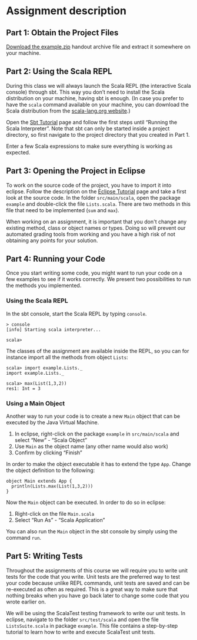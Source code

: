 # Assignment description

## Part 1: Obtain the Project Files

[Download the example.zip](http://spark-public.s3.amazonaws.com/progfun/assignments/example.zip) handout archive file and extract it somewhere on your machine.

## Part 2: Using the Scala REPL

During this class we will always launch the Scala REPL (the interactive Scala console) through sbt. This way you don’t need to install the Scala distribution on your machine, having sbt is enough. (In case you prefer to have the `scala` command available on your machine, you can download the Scala distribution from the [scala-lang.org website](http://www.scala-lang.org/downloads).)

Open the [Sbt Tutorial](../wiki/view?page=SbtTutorial) page and follow the first steps until “Running the Scala Interpreter”. Note that sbt can only be started inside a project directory, so first navigate to the project directory that you created in Part 1.

Enter a few Scala expressions to make sure everything is working as expected.

## Part 3: Opening the Project in Eclipse

To work on the source code of the project, you have to import it into eclipse. Follow the description on the [Eclipse Tutorial](../wiki/view?page=EclipseTutorial) page and take a first look at the source code. In the folder `src/main/scala`, open the package `example` and double-click the file `Lists.scala`. There are two methods in this file that need to be implemented (`sum` and `max`).

When working on an assignment, <span class="bigwarn">it is important that you don't change any existing method, class or object names or types</span>. Doing so will prevent our automated grading tools from working and you have a <span class="bigwarn">high risk of not obtaining any points</span> for your solution.

## Part 4: Running your Code

Once you start writing some code, you might want to run your code on a few examples to see if it works correctly. We present two possibilities to run the methods you implemented.

### Using the Scala REPL

In the sbt console, start the Scala REPL by typing `console`.

```
> console
[info] Starting scala interpreter...

scala>
```

The classes of the assignment are available inside the REPL, so you can for instance import all the methods from object `Lists`:

```
scala> import example.Lists._
import example.Lists._

scala> max(List(1,3,2))
res1: Int = 3
```

### Using a Main Object

Another way to run your code is to create a new `Main` object that can be executed by the Java Virtual Machine.

1.  In eclipse, right-click on the package `example` in `src/main/scala` and select “New” - “Scala Object”
2.  Use `Main` as the object name (any other name would also work)
3.  Confirm by clicking “Finish”

In order to make the object executable it has to extend the type `App`. Change the object definition to the following:

```
object Main extends App {
  println(Lists.max(List(1,3,2)))
}
```

Now the `Main` object can be executed. In order to do so in eclipse:

1.  Right-click on the file `Main.scala`
2.  Select “Run As” - “Scala Application”

You can also run the `Main` object in the sbt console by simply using the command `run`.

## Part 5: Writing Tests

Throughout the assignments of this course we will require you to write unit tests for the code that you write. Unit tests are the preferred way to test your code because unlike REPL commands, unit tests are saved and can be re-executed as often as required. This is a great way to make sure that nothing breaks when you have go back later to change some code that you wrote earlier on.

We will be using the ScalaTest testing framework to write our unit tests. In eclipse, navigate to the folder `src/test/scala` and open the file `ListsSuite.scala` in package `example`. This file contains a step-by-step tutorial to learn how to write and execute ScalaTest unit tests.
